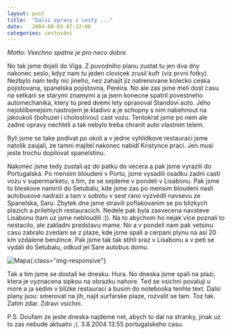 ```yaml
---
layout: post
title:  "Dalsi zpravy z cesty ..."
date:   2004-08-03 07:32:06
categories: cestování
---
```

*Motto: Vsechno spatne je pro neco dobre.*

No tak jsme dojeli do Viga. Z puvodniho planu zustat tu jen dva dny nakonec seslo, kdyz nam tu jeden clovicek zrusil kufr (viz prvni fotky). Nezbylo nam tedy nic jineho, nez zahajit jiz natrenovane kolecko ceska pojistovana, spanelska pojistovna, Pereira. No ale zas jsme meli dost casu na setkani se starymi znamymi a ja jsem konecne spatril povestneho automechanika, ktery tu pred dvemi lety opravoval Standovi auto. Jeho nejoblibenejsim nastrojem je kladivo a je schopny s nim nabehnout na jakoukoli (bohuzel i cholostivou) cast vozu. Tentokrat jsme po nem ale zadne opravy nechteli a tak nebylo treba chranit auto vlastnim telem.

Byli jsme se take podivat po okoli a v jedne vyhlidkove restauraci jsme natolik zaujali, ze tamni majitel nakonec nabidl Kristynce praci. Jen musi jeste trochu dopilovat spanelstinu.

Nakonec jsme tedy zustali az do patku do vecera a pak jsme vyrazili do Portugalska. Po mensim bloudeni v Portu, jsme vysadili osadku zadni casti vozu v supermarketu, s tim, ze se sejdeme v pondeli v Lisabonu. Pak jsme to bleskove namirili do Setubalu, kde jsme zas po mensim bloudeni nasli autobusove nadrazi a tam v sobotu v sest rano vyzvedli navsevu ze Spanelska, Saru. Zbytek dne jsme stravili poflakovanim se po blizkych plazich a prilehlych restauracich. Nedele pak byla zasvecena navsteve Lisabonu (tam uz jsme nebloudili :)). Na to abychom ho nejak vice poznali to nestacilo, ale zakladni predstavu mame. No a v pondeli nam pak vetsinu casu zabralo zvedani se z plaze, kde jsme spali a cerpani plynu na asi 20 km vzdalene benzince. Pak jsme tak tak stihli sraz v Lisabonu a v peti se vydali do Setubalu, odkud jel Sare autobus domu.

![Mapa](https://lh3.googleusercontent.com/Q3_8kBgd2pH7jjUqJEECOKrxOOTPvXwCsO5cGpXWmWvOES6NThgv0m9YI8KgP5SMlw6MJ1nDFzSddnCil7JnSnlthKGFePfMbdCFwKvSGakqw53DvWAoK_opYoeRQjUpSY5-QXqBXipiIlsTgLjZYk4yBK2a-2C2Kohbk1MIEUZZQ5AUqoCXiLaPJS2CWJXjr6wsUumbfzZywQ8DsrLALdsVru0Hus56xP1k8W9DEkVqgxmYuvZ42wkDeB1bqttEX1dwYbH5eMHgKw9efQOs6IBZGY5JpfdONJmG_FiIEqJANpdU3n-qG4lBXrPbrf6BLEfnOT1HWX8g4t-0vWVbH0yOxc0XydzEVWNFvFIa9hrNK6Yg84xOrEftaMoH39ugeC9pDyYtMw73MwL35DIM__z2KfFwpHAm4wRz8KHL5XaHLT5Ps0lC5WC6NpIlLBaVbCpgmAy-QwPYNHj3LFX-LkUdhgFFiD62cY7YNqNXzRlGDkr4ibRucsuGfvV_YW9k7DcWQ4Slq9af5eVYCkr1vgbbLxoQhciyPS2bDBVi_bnu4-tSRJDWKNyRDX5LjXiMq5MpDkyF86__yV9PaPQPyygqahcezqXPzFuz4d9b581A5DOWdiJd=w866-h943-no){:class="img-responsive"}

Tak a tim jsme se dostali ke dnesku. Hura. No dneska jsme spali na plazi, ktera je vyznacena sipkou na obrazku nahore. Ted se vsichni povaluji u more a ja sedim v blizke restauraci a busim do notebooka tenhle text. Dalsi plany jsou: smerovat na jih, najit surfarske plaze, rozvalit se tam. Toz tak. Zatim zdar. Zdravi vsichni.

P.S. Doufam ze jeste dneska najdeme net, abych to dal na stranky, jinak uz to zas nebude aktualni ;(. 3.8.2004 13:55 portugalskeho casu.